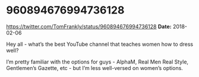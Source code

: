 # 960894676994736128
https://twitter.com/TomFrankly/status/960894676994736128
**Date:** 2018-02-06

Hey all - what’s the best YouTube channel that teaches women how to dress well? 

I’m pretty familiar with the options for guys - AlphaM, Real Men Real Style, Gentlemen’s Gazette, etc - but I’m less well-versed on women’s options.
